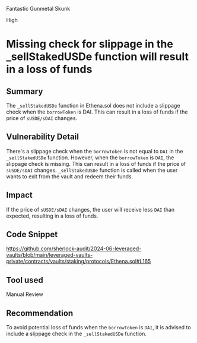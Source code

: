 Fantastic Gunmetal Skunk

High

# Missing check for slippage in the _sellStakedUSDe function will result in a loss of funds


## Summary
The `_sellStakedUSDe` function in Ethena.sol does not include a slippage check when the `borrowToken` is DAI.
This can result in a loss of funds if the price of `sUSDE/sDAI` changes.

## Vulnerability Detail
There's a slippage check when the `borrowToken` is not equal to `DAI` in the `_sellStakedUSDe` function.
However, when the `borrowToken` is `DAI`, the slippage check is missing. This can result in a loss of funds if the price of `sUSDE/sDAI` changes.
`_sellStakedUSDe` function is called when the user wants to exit from the vault and redeem their funds.

## Impact
If the price of `sUSDE/sDAI` changes, the user will receive less `DAI` than expected, resulting in a loss of funds.

## Code Snippet
https://github.com/sherlock-audit/2024-06-leveraged-vaults/blob/main/leveraged-vaults-private/contracts/vaults/staking/protocols/Ethena.sol#L165

## Tool used
Manual Review

## Recommendation
To avoid potential loss of funds when the `borrowToken` is `DAI`, it is advised to include a slippage check in the `_sellStakedUSDe` function.
